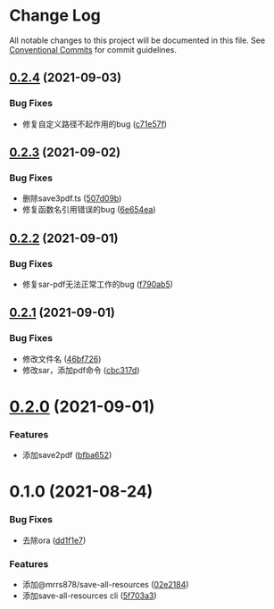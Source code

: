 # Change Log

All notable changes to this project will be documented in this file.
See [Conventional Commits](https://conventionalcommits.org) for commit guidelines.

## [0.2.4](https://github.com/mrrs878/gear/compare/@mrrs878/save-all-resources@0.2.3...@mrrs878/save-all-resources@0.2.4) (2021-09-03)


### Bug Fixes

* 修复自定义路径不起作用的bug ([c71e57f](https://github.com/mrrs878/gear/commit/c71e57fb1ff0ffdd9f9775bbe7b7ea247c8ad5fe))





## [0.2.3](https://github.com/mrrs878/gear/compare/@mrrs878/save-all-resources@0.2.2...@mrrs878/save-all-resources@0.2.3) (2021-09-02)


### Bug Fixes

* 删除save3pdf.ts ([507d09b](https://github.com/mrrs878/gear/commit/507d09bab87d82474beaf712b7186aca6abb4acc))
* 修复函数名引用错误的bug ([6e654ea](https://github.com/mrrs878/gear/commit/6e654ea058bc84047ef875419ca89ad5f6587f8a))





## [0.2.2](https://github.com/mrrs878/gear/compare/@mrrs878/save-all-resources@0.2.1...@mrrs878/save-all-resources@0.2.2) (2021-09-01)


### Bug Fixes

* 修复sar-pdf无法正常工作的bug ([f790ab5](https://github.com/mrrs878/gear/commit/f790ab5905aa367ad5d36969b97185ac4a9bcc34))





## [0.2.1](https://github.com/mrrs878/gear/compare/@mrrs878/save-all-resources@0.2.0...@mrrs878/save-all-resources@0.2.1) (2021-09-01)


### Bug Fixes

* 修改文件名 ([46bf726](https://github.com/mrrs878/gear/commit/46bf72692ffb8f7f65b3bebeec588c24fee04020))
* 修改sar，添加pdf命令 ([cbc317d](https://github.com/mrrs878/gear/commit/cbc317d4eaf6e61ba5fe0e7ae24d48fed6c8b4ed))





# [0.2.0](https://github.com/mrrs878/gear/compare/@mrrs878/save-all-resources@0.1.0...@mrrs878/save-all-resources@0.2.0) (2021-09-01)


### Features

* 添加save2pdf ([bfba652](https://github.com/mrrs878/gear/commit/bfba6520dc63cf7f0de74bb3192c78291c5e6c5d))





# 0.1.0 (2021-08-24)


### Bug Fixes

* 去除ora ([dd1f1e7](https://github.com/mrrs878/gear/commit/dd1f1e7fd59f4499ee3890ab8424830636ea234a))


### Features

* 添加@mrrs878/save-all-resources ([02e2184](https://github.com/mrrs878/gear/commit/02e218422cc450aa375890adee1d4cbc27d562c4))
* 添加save-all-resources cli ([5f703a3](https://github.com/mrrs878/gear/commit/5f703a38105738af549710350f4a3310498dcffe))
